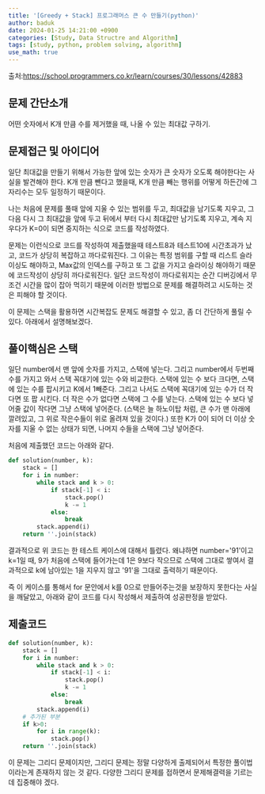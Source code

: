 ```yaml
---
title: '[Greedy + Stack] 프로그래머스 큰 수 만들기(python)'
author: baduk
date: 2024-01-25 14:21:00 +0900
categories: [Study, Data Structre and Algorithm]
tags: [study, python, problem solving, algorithm]
use_math: true
---
```

출처:<https://school.programmers.co.kr/learn/courses/30/lessons/42883>

## 문제 간단소개
어떤 숫자에서 K개 만큼 수를 제거했을 때, 나올 수 있는 최대값 구하기.

## 문제접근 및 아이디어
일단 최대값을 만들기 위해서 가능한 앞에 있는 숫자가 큰 숫자가 오도록 해야한다는 사실을 발견해야 한다. K개 만큼 뺀다고 했을때, K개 만큼 빼는 행위를 어떻게 하든간에 그 자리수는 모두 일정하기 때문이다.

나는 처음에 문제를 풀때 앞에 지울 수 있는 범위를 두고, 최대값을 남기도록 지우고, 그 다음 다시 그 최대값을 앞에 두고 뒤에서 부터 다시 최대값만 남기도록 지우고, 계속 지우다가 K=0이 되면 중지하는 식으로 코드를 작성하였다.

문제는 이런식으로 코드를 작성하여 제출했을때 테스트8과 테스트10에 시간초과가 났고, 코드가 상당히 복잡하고 까다로워진다. 그 이유는 특정 범위를 구할 때 리스트 슬라이싱도 해야하고, Max값의 인덱스를 구하고 또 그 값을 가지고 슬라이싱 해야하기 때문에 코드작성이 상당히 까다로워진다. 일단 코드작성이 까다로워지는 순간 디버깅에서 무조건 시간을 많이 잡아 먹히기 때문에 이러한 방법으로 문제를 해결하려고 시도하는 것은 피해야 할 것이다.

이 문제는 스택을 활용하면 시간복잡도 문제도 해결할 수 있고, 좀 더 간단하게 풀릴 수 있다. 아래에서 설명해보겠다.

## 풀이핵심은 스택
일단 number에서 맨 앞에 숫자를 가지고, 스택에 넣는다. 그리고 number에서 두번째 수를 가지고 와서 스택 꼭대기에 있는 수와 비교한다. 스택에 있는 수 보다 크다면, 스택에 있는 수를 팝시키고 K에서 1빼준다. 그리고 나서도 스택에 꼭대기에 있는 수가 더 작다면 또 팝 시킨다. 더 작은 수가 없다면 스택에 그 수를 넣는다. 스택에 있는 수 보다 넣어줄 값이 작다면 그냥 스택에 넣어준다. (스택은 늘 하노이탑 처럼, 큰 수가 맨 아래에 깔려있고, 그 위로 작은수들이 위로 올려져 있을 것이다.) 또한 K가 0이 되어 더 이상 숫자를 지울 수 없는 상태가 되면, 나머지 수들을 스택에 그냥 넣어준다.

처음에 제출했던 코드는 아래와 같다.

```python
def solution(number, k):
    stack = []
    for i in number:
        while stack and k > 0:
            if stack[-1] < i:
                stack.pop()
                k -= 1
            else:
                break
        stack.append(i)
    return ''.join(stack)
```
결과적으로 위 코드는 한 테스트 케이스에 대해서 틀렸다. 왜냐하면 number='91'이고 k=1일 때, 9가 처음에 스택에 들어가는데 1은 9보다 작으므로 스택에 그대로 쌓여서 결과적으로 k에 남아있는 1을 지우지 않고 '91'을 그대로 출력하기 때문이다.

즉 이 케이스를 통해서 for 문안에서 k를 0으로 만들어주는것을 보장하지 못한다는 사실을 깨달았고, 아래와 같이 코드를 다시 작성해서 제출하여 성공판정을 받았다.

## 제출코드
```python
def solution(number, k):
    stack = []
    for i in number:
        while stack and k > 0:
            if stack[-1] < i:
                stack.pop()
                k -= 1
            else:
                break
        stack.append(i)
    # 추가된 부분
    if k>0:
        for i in range(k):
            stack.pop()
    return ''.join(stack)
```
이 문제는 그리디 문제이지만, 그리디 문제는 정말 다양하게 출제되어서 특정한 풀이법이라는게 존재하지 않는 것 같다. 다양한 그리디 문제를 접하면서 문제해결력을 기르는데 집중해야 겠다.